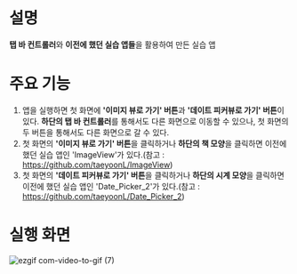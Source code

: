 # 설명
**탭 바 컨트롤러**와 **이전에 했던 실습 앱들**을 활용하여 만든 실습 앱

# 주요 기능
1. 앱을 실행하면 첫 화면에 **'이미지 뷰로 가기' 버튼**과 **'데이트 피커뷰로 가기' 버튼**이 있다. **하단의 탭 바 컨트롤러**를 통해서도 다른 화면으로 이동할 수 있으나, 첫 화면의 두 버튼을 통해서도 다른 화면으로 갈 수 있다.
2. 첫 화면의 **'이미지 뷰로 가기' 버튼**을 클릭하거나 **하단의 책 모양**을 클릭하면 이전에 했던 실습 앱인 'ImageView'가 있다.(참고 : https://github.com/taeyoonL/ImageView)
3. 첫 화면의 **'데이트 피커뷰로 가기' 버튼**을 클릭하거나 **하단의 시계 모양**을 클릭하면 이전에 했던 실습 앱인 'Date_Picker_2'가 있다.(참고 : https://github.com/taeyoonL/Date_Picker_2)

# 실행 화면

![ezgif com-video-to-gif (7)](https://github.com/taeyoonL/tab_bar_controller/assets/132141316/bafed3ba-2623-40af-9a8b-b57a5a9dbdd6)
